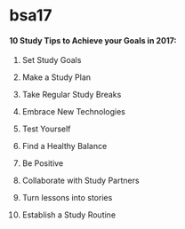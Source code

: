 # bsa17
#### 10 Study Tips to Achieve your Goals in 2017:

1. Set Study Goals

2. Make a Study Plan

3. Take Regular Study Breaks

4. Embrace New Technologies

5. Test Yourself

6. Find a Healthy Balance

7. Be Positive

8. Collaborate with Study Partners

9. Turn lessons into stories

10. Establish a Study Routine
